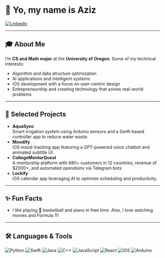 # 👋 Yo, my name is Aziz

[![LinkedIn]([https://img.shields.io/badge/LinkedIn-Connect-blue)](https://www.linkedin.com/in/YOUR_LINKEDIN](https://www.linkedin.com/in/aziz-akturin-7632b1269/))

---

## 🎓 About Me

I’m **CS and Math major** at the **University of Oregon**. Some of my technical interests:

- Algorithm and data structure optimization
- AI applications and intelligent systems
- iOS development with a focus on user-centric design
- Entrepreneurship and creating technology that solves real-world problems
  
---

## 💼 Selected Projects

- **AquaSync**  
  Smart irrigation system using Arduino sensors and a Swift-based controller app to reduce water waste.
- **Moodify**  
  iOS mood-tracking app featuring a GPT-powered voice chatbot and animated subtitle UI.
- **CollegeMentorQuest**  
  A mentorship platform with 680+ customers in 12 countries, revenue of $2000+, and automated operations via Telegram bots
- **Lockify**  
  iOS calendar app leveraging AI to optimize scheduling and productivity.

---

## ✨ Fun Facts

- I like playing 🏀 basketball and piano in free time. Also, I love watching movies and Formula 1!!

---

## 🛠️ Languages & Tools

![Python](https://img.shields.io/badge/-Python-3776AB?logo=python&logoColor=white)
![Swift](https://img.shields.io/badge/-Swift-FA7343?logo=swift&logoColor=white)
![Java](https://img.shields.io/badge/-Java-007396?logo=java&logoColor=white)
![C++](https://img.shields.io/badge/-C++-00599C?logo=c%2B%2B&logoColor=white)
![JavaScript](https://img.shields.io/badge/-JavaScript-F7DF1E?logo=javascript&logoColor=black)
![React](https://img.shields.io/badge/-React-61DAFB?logo=react&logoColor=black)
![iOS](https://img.shields.io/badge/-iOS-000000?logo=apple&logoColor=white)
![Arduino](https://img.shields.io/badge/-Arduino-00979D?logo=arduino&logoColor=white)


